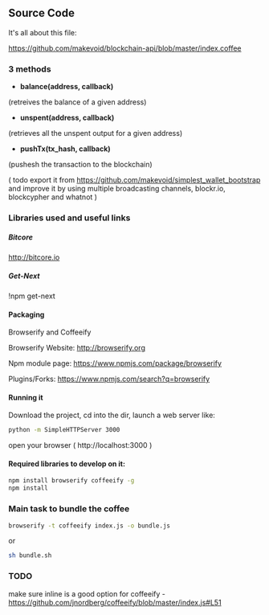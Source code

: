 ## Source Code

It's all about this file:

https://github.com/makevoid/blockchain-api/blob/master/index.coffee

### 3 methods

- **balance(address, callback)**

(retreives the balance of a given address)

- **unspent(address, callback)**

(retrieves all the unspent output for a given address)

- **pushTx(tx_hash, callback)**

(pushesh the transaction to the blockchain)

( todo export it from https://github.com/makevoid/simplest_wallet_bootstrap and improve it by using multiple broadcasting channels, blockr.io, blockcypher and whatnot )


### Libraries used and useful links

##### Bitcore
http://bitcore.io

##### Get-Next
!npm get-next

#### Packaging

Browserify and Coffeeify


Browserify Website:
http://browserify.org

Npm module page:
https://www.npmjs.com/package/browserify

Plugins/Forks:
https://www.npmjs.com/search?q=browserify

#### Running it

Download the project, cd into the dir, launch a web server like:

```sh
python -m SimpleHTTPServer 3000
```

open your browser ( http://localhost:3000 )




#### Required libraries to develop on it:

```sh
npm install browserify coffeeify -g
npm install

```

### Main task to bundle the coffee


```sh
browserify -t coffeeify index.js -o bundle.js
```

or

```sh
sh bundle.sh
```


### TODO

make sure inline is a good option for coffeeify - https://github.com/jnordberg/coffeeify/blob/master/index.js#L51
